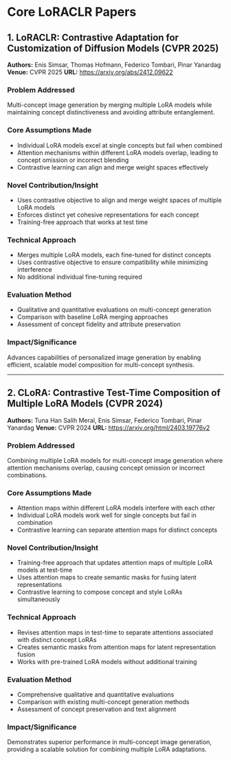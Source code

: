 # Core LoRACLR Papers

## 1. LoRACLR: Contrastive Adaptation for Customization of Diffusion Models (CVPR 2025)

**Authors:** Enis Simsar, Thomas Hofmann, Federico Tombari, Pinar Yanardag
**Venue:** CVPR 2025
**URL:** https://arxiv.org/abs/2412.09622

### Problem Addressed
Multi-concept image generation by merging multiple LoRA models while maintaining concept distinctiveness and avoiding attribute entanglement.

### Core Assumptions Made
- Individual LoRA models excel at single concepts but fail when combined
- Attention mechanisms within different LoRA models overlap, leading to concept omission or incorrect blending
- Contrastive learning can align and merge weight spaces effectively

### Novel Contribution/Insight
- Uses contrastive objective to align and merge weight spaces of multiple LoRA models
- Enforces distinct yet cohesive representations for each concept
- Training-free approach that works at test time

### Technical Approach
- Merges multiple LoRA models, each fine-tuned for distinct concepts
- Uses contrastive objective to ensure compatibility while minimizing interference
- No additional individual fine-tuning required

### Evaluation Method
- Qualitative and quantitative evaluations on multi-concept generation
- Comparison with baseline LoRA merging approaches
- Assessment of concept fidelity and attribute preservation

### Impact/Significance
Advances capabilities of personalized image generation by enabling efficient, scalable model composition for multi-concept synthesis.

---

## 2. CLoRA: Contrastive Test-Time Composition of Multiple LoRA Models (CVPR 2024)

**Authors:** Tuna Han Salih Meral, Enis Simsar, Federico Tombari, Pinar Yanardag
**Venue:** CVPR 2024
**URL:** https://arxiv.org/html/2403.19776v2

### Problem Addressed
Combining multiple LoRA models for multi-concept image generation where attention mechanisms overlap, causing concept omission or incorrect combinations.

### Core Assumptions Made
- Attention maps within different LoRA models interfere with each other
- Individual LoRA models work well for single concepts but fail in combination
- Contrastive learning can separate attention maps for distinct concepts

### Novel Contribution/Insight
- Training-free approach that updates attention maps of multiple LoRA models at test-time
- Uses attention maps to create semantic masks for fusing latent representations
- Contrastive learning to compose concept and style LoRAs simultaneously

### Technical Approach
- Revises attention maps in test-time to separate attentions associated with distinct concept LoRAs
- Creates semantic masks from attention maps for latent representation fusion
- Works with pre-trained LoRA models without additional training

### Evaluation Method
- Comprehensive qualitative and quantitative evaluations
- Comparison with existing multi-concept generation methods
- Assessment of concept preservation and text alignment

### Impact/Significance
Demonstrates superior performance in multi-concept image generation, providing a scalable solution for combining multiple LoRA adaptations.